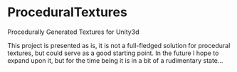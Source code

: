 ProceduralTextures
==================

Procedurally Generated Textures for Unity3d

This project is presented as is, it is not a full-fledged solution for procedural textures, but could serve as a good starting point.  In the future I hope to expand upon it, but for the time being it is in a bit of a rudimentary state...
